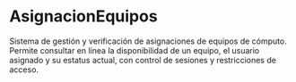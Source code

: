 # AsignacionEquipos
Sistema de gestión y verificación de asignaciones de equipos de cómputo. Permite consultar en línea la disponibilidad de un equipo, el usuario asignado y su estatus actual, con control de sesiones y restricciones de acceso.
